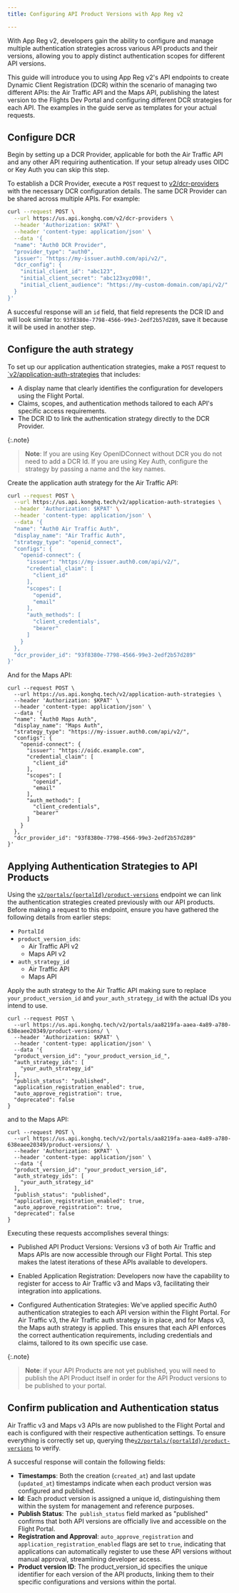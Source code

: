 ```yaml
---
title: Configuring API Product Versions with App Reg v2

---
```




With App Reg v2, developers gain the ability to configure and manage multiple authentication strategies across various API products and their versions, allowing you to apply distinct authentication scopes for different API versions.

This guide will introduce you to using App Reg v2's API endpoints to create Dynamic Client Registration (DCR) within the scenario of managing two different APIs: the Air Traffic API and the Maps API, publishing the latest version to the Flights Dev Portal and configuring different DCR strategies for each API. The examples in the guide serve as templates for your actual requests.


## Configure DCR

Begin by setting up a DCR Provider, applicable for both the Air Traffic API and any other API requiring authentication. If your setup already uses OIDC or Key Auth you can skip this step. 

To establish a DCR Provider, execute a `POST` request to [v2/dcr-providers](https://kong-platform-api.netlify.app/konnect/application-auth-strategies/v2/openapi.yaml/#tag/DCR-Providers/operation/create-dcr-provider) with the necessary DCR configuration details. The same DCR Provider can be shared across multiple APIs. For example: 

```sh
curl --request POST \
  --url https://us.api.konghq.com/v2/dcr-providers \
  --header 'Authorization: $KPAT' \
  --header 'content-type: application/json' \
  --data '{
  "name": "Auth0 DCR Provider",
  "provider_type": "auth0",
  "issuer": "https://my-issuer.auth0.com/api/v2/",
  "dcr_config": {
    "initial_client_id": "abc123",
    "initial_client_secret": "abc123xyz098!",
    "initial_client_audience": "https://my-custom-domain.com/api/v2/"
  }
}'

```

A succesful response will an `id` field, that field represents the DCR ID and will look similar to:  `93f8380e-7798-4566-99e3-2edf2b57d289`, save it because it will be used in another step. 


## Configure the auth strategy

To set up our application authentication strategies, make a `POST` request to [`v2/application-auth-strategies](https://kong-platform-api.netlify.app/konnect/application-auth-strategies/v2/openapi.yaml/#tag/App-Auth-Strategies/operation/create-app-auth-strategy) that includes:

* A display name that clearly identifies the configuration for developers using the Flight Portal.
* Claims, scopes, and authentication methods tailored to each API's specific access requirements.
* The DCR ID to link the authentication strategy directly to the DCR Provider.

{:.note}
>**Note**: If you are using Key OpenIDConnect without DCR you do not need to add a DCR Id. If you are using Key Auth, configure the strategy by passing a name and the key names.

Create the application auth strategy for the Air Traffic API: 

```sh
curl --request POST \
  --url https://us.api.konghq.tech/v2/application-auth-strategies \
  --header 'Authorization: $KPAT' \
  --header 'content-type: application/json' \
  --data '{
  "name": "Auth0 Air Traffic Auth",
  "display_name": "Air Traffic Auth",
  "strategy_type": "openid_connect",
  "configs": {
    "openid-connect": {
      "issuer": "https://my-issuer.auth0.com/api/v2/",
      "credential_claim": [
        "client_id"
      ],
      "scopes": [
        "openid",
        "email"
      ],
      "auth_methods": [
        "client_credentials",
        "bearer"
      ]
    }
  },
  "dcr_provider_id": "93f8380e-7798-4566-99e3-2edf2b57d289"
}'
```

And for the Maps API: 
```
curl --request POST \
  --url https://us.api.konghq.tech/v2/application-auth-strategies \
  --header 'Authorization: $KPAT' \
  --header 'content-type: application/json' \
  --data '{
  "name": "Auth0 Maps Auth",
  "display_name": "Maps Auth",
  "strategy_type": "https://my-issuer.auth0.com/api/v2/",
  "configs": {
    "openid-connect": {
      "issuer": "https://oidc.example.com",
      "credential_claim": [
        "client_id"
      ],
      "scopes": [
        "openid",
        "email"
      ],
      "auth_methods": [
        "client_credentials",
        "bearer"
      ]
    }
  },
  "dcr_provider_id": "93f8380e-7798-4566-99e3-2edf2b57d289"
}'

```

## Applying Authentication Strategies to API Products

Using the [`v2/portals/{portalId}/product-versions`](https://kong-platform-api.netlify.app/konnect/application-auth-strategies/v2/openapi.yaml/#tag/Portal-Product-Versions/operation/create-portal-product-version) endpoint we can link the authentication strategies created previously with our API products. Before making a request to this endpoint, ensure you have gathered the following details from earlier steps:

* `PortalId`
* `product_version_ids`:
    * Air Traffic API v2
    * Maps API v2
* `auth_strategy_id`
    * Air Traffic API 
    * Maps API

Apply the auth strategy to the Air Traffic API making sure to replace `your_product_version_id` and `your_auth_strategy_id` with the actual IDs you intend to use. 

```
curl --request POST \
  --url https://us.api.konghq.tech/v2/portals/aa8219fa-aaea-4a89-a780-638eaee20349/product-versions/ \
  --header 'Authorization: $KPAT' \
  --header 'content-type: application/json' \
  --data '{
  "product_version_id": "your_product_version_id_",
  "auth_strategy_ids": [
    "your_auth_strategy_id"
  ],
  "publish_status": "published",
  "application_registration_enabled": true,
  "auto_approve_registration": true,
  "deprecated": false
}

```

and to the Maps API: 
```
curl --request POST \
  --url https://us.api.konghq.tech/v2/portals/aa8219fa-aaea-4a89-a780-638eaee20349/product-versions/ \
  --header 'Authorization: $KPAT' \
  --header 'content-type: application/json' \
  --data '{
  "product_version_id": "your_product_version_id",
  "auth_strategy_ids": [
    "your_auth_strategy_id"
  ],
  "publish_status": "published",
  "application_registration_enabled": true,
  "auto_approve_registration": true,
  "deprecated": false
}

```

Executing these requests accomplishes several things: 

* Published API Product Versions: Versions v3 of both Air Traffic and Maps APIs are now accessible through our Flight Portal. This step makes the latest iterations of these APIs available to developers.

* Enabled Application Registration: Developers now have the capability to register for access to Air Traffic v3 and Maps v3, facilitating their integration into applications.

* Configured Authentication Strategies: We've applied specific Auth0 authentication strategies to each API version within the Flight Portal. For Air Traffic v3, the Air Traffic auth strategy is in place, and for Maps v3, the Maps auth strategy is applied. This ensures that each API enforces the correct authentication requirements, including credentials and claims, tailored to its own specific use case.

{:.note}
>**Note**: if your API Products are not yet published, you will need to publish the API Product itself in order for the API Product versions to be published to your portal.



## Confirm publication and Authentication status

Air Traffic v3 and Maps v3 APIs are now published to the Flight Portal and each is configured with their respective authentication settings. To ensure everything is correctly set up, querying the[`v2/portals/{portalId}/product-versions`](https://kong-platform-api.netlify.app/konnect/application-auth-strategies/v2/openapi.yaml/#tag/Portal-Product-Versions/operation/list-portal-product-versions) to verify. 


A succesful response will contain the following fields:

* **Timestamps**: Both the creation (`created_at`) and last update (`updated_at`) timestamps indicate when each product version was configured and published.
* **Id**: Each product version is assigned a unique id, distinguishing them within the system for management and reference purposes.
* **Publish Status**: The` publish_status` field marked as "published" confirms that both API versions are officially live and accessible on the Flight Portal.
* **Registration and Approval**:  `auto_approve_registration` and `application_registration_enabled` flags are set to `true`, indicating that applications can automatically register to use these API versions without manual approval, streamlining developer access.
* **Product version ID**: The product_version_id specifies the unique identifier for each version of the API products, linking them to their specific configurations and versions within the portal.

